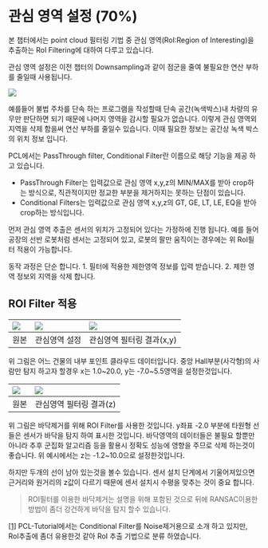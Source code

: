 # 관심 영역 설정  \(70%\)

본 챕터에서는 point cloud 필터링 기법 중 관심 영역\(RoI:Region of Interesting\)을 추출하는 RoI Filtering에 대하여 다루고 있습니다.

관심 영역 설정은 이전 챕터의 Downsampling과 같이 점군을 줄여 불필요한 연산 부하를 줄일때 사용됩니다.

![](https://lh4.googleusercontent.com/lKmtfSR8WLigeGnRySnHr85XPH-cIbmJk1QPxN2WycvMbThPFNK63Yr1qKVCEoKeK7DwjBbiYLjJ_LpZgJhbWik6N4U2rJlYWgT7sHkbJ1uxWiY2BcPo4rry8DFEhvcZIkmTbod6LctqSF8bnw)

예를들어 불법 주차를 단속 하는 프로그램을 작성할때 단속 공간\(녹색박스\)내 차량의 유무만 판단하면 되기 때문에 나머지 영역을 감시할 필요가 없습니다. 이렇게 관심 영역외 지역을 삭제 함을써 연산 부하를 줄일수 있습니다. 이때 필요한 정보는 공간상 녹색 박스의 위치 정보 입니다.

PCL에서는 PassThrough filter, Conditional Filter란 이름으로 해당 기능을 제공 하고 있습니다.

* PassThrough Filter는 입력값으로 관심 영역 x,y,z의 MIN/MAX를 받아 crop하는 방식으로, 직관적이지만 정교한 부분을 제거하지는 못하는 단점이 있습니다.
* Conditional Filters는 입력값으로 관심 영역 x,y,z의 GT, GE, LT, LE, EQ을 받아 crop하는 방식입니다. 

먼저 관심 영역 추출은 센서의 위치가 고정되어 있다는 가정하에 진행 됩니다. 예를 들어 공장의 선반 로봇처럼 센서는 고정되어 있고, 로봇의 팔만 움직이는 경우에는 위 RoI필터 적용이 가능합니다.

동작 과정은 단순 합니다. 1. 필터에 적용한 제한영역 정보를 입력 받습니다. 2. 제한 영역 정보외 지역을 삭제 합니다.

## ROI Filter 적용

| ![](https://i.imgur.com/ESXyPtq.png) | ![](https://i.imgur.com/oSzk5Kb.png) | ![](https://i.imgur.com/7jbrH33.png) |
| :--- | :--- | :--- |
| 원본 | 관심영역 설정 | 관심영역 필터링 결과\(x,y\) |

위 그림은 어느 건물의 내부 포인트 클라우드 데이터입니다. 중앙 Hall부분\(사각형\)의 사람만 탐지 하고자 할경우 x는 1.0~20.0, y는 -7.0~5.5영역을 설정한것입니다.

| ![](https://i.imgur.com/OFoOiVA.png) | ![](https://i.imgur.com/Oxt0KJr.png) |
| :--- | :--- |
| 원본 | 관심영역 필터링 결과\(z\) |

위 그림은 바닥제거를 위해 ROI Filter를 사용한 것입니다. y좌표 -2.0 부분에 타원형 선들은 센서가 바닥을 탐지 하여 표시한 것입니다. 바닥영역의 데이터들은 불필요 할뿐만 아니라 추후 군집화 알고리즘 등을 활용시 정확도 성능에 영향을 주므로 삭제 하는것이 좋습니다. 위 예시에서는 z는 -1.2~10.0으로 설정한것입니다.

하지만 두개의 선이 남아 있는것을 볼수 있습니다. 센서 설치 단계에서 기울어져있으면 근거리와 원거리의 z값이 다르기 때문에 센서 설치시 수평을 맞추는 것이 중요 합니다.

> ROI필터를 이용한 바닥제거는 설명을 위해 포함된 것으로 뒤에 RANSAC이용한 방법이 좀더 강건하게 바닥을 탐지 할수 있습니다.

[\[1\]](./) PCL-Tutorial에서는 Conditional Filter를 Noise제거용으로 소개 하고 있지만, RoI추출에 좀더 유용한것 같아 RoI 추출 기법으로 분류 하였습니다.

